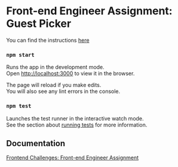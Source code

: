 # Front-end Engineer Assignment: Guest Picker

You can find the instructions [here](INSTRUCTIONS.md)

### `npm start`

Runs the app in the development mode.<br />
Open [http://localhost:3000](http://localhost:3000) to view it in the browser.

The page will reload if you make edits.<br />
You will also see any lint errors in the console.

### `npm test`

Launches the test runner in the interactive watch mode.<br />
See the section about [running tests](https://facebook.github.io/create-react-app/docs/running-tests) for more information.

## Documentation

[Frontend Challenges: Front-end Engineer Assignment](https://www.iamtk.co/series/frontend-challenges/findhotel-frontend-challenge)
